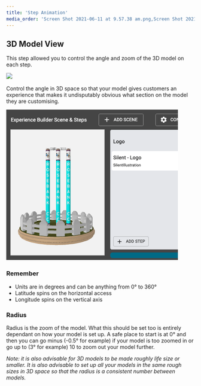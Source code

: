 ```yaml
---
title: 'Step Animation'
media_order: 'Screen Shot 2021-06-11 at 9.57.38 am.png,Screen Shot 2021-06-11 at 9.58.13 am.png'
---
```


## 3D Model View

This step allowed you to control the angle and zoom of the 3D model on each step.

![](https://help.spiff.com.au/user/pages/04.Spiff-Concepts/03.workflows/03.step-details/01.step-animation/Screen%20Shot%202021-06-11%20at%209.57.38%20am.png)

Control the angle in 3D space so that your model gives customers an experience that makes it undisputably obvious what section on the model they are customising.

![](Screen%20Shot%202021-06-11%20at%209.58.13%20am.png)

### Remember

- Units are in degrees and can be anything from 0° to 360°
- Latitude spins on the horizontal access
- Longitude spins on the vertical axis

### Radius

Radius is the zoom of the model. What this should be set too is entirely dependant on how your model is set up. A safe place to start is at 0° and then you can go minus (-0.5° for example) if your model is too zoomed in or go up to (3° for example) 10 to zoom out your model further. 

_Note: it is also advisable for 3D models to be made roughly life size or smaller. It is also advisable to set up all your models in the same rough sizes in 3D space so that the radius is a consistent number between models._